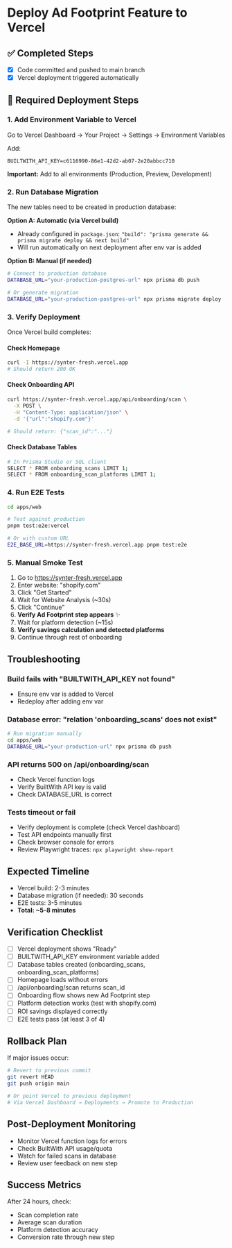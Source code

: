 # Deploy Ad Footprint Feature to Vercel

## ✅ Completed Steps
- [x] Code committed and pushed to main branch
- [x] Vercel deployment triggered automatically

## 🚀 Required Deployment Steps

### 1. Add Environment Variable to Vercel
Go to Vercel Dashboard → Your Project → Settings → Environment Variables

Add:
```
BUILTWITH_API_KEY=c6116990-86e1-42d2-ab07-2e20abbcc710
```

**Important:** Add to all environments (Production, Preview, Development)

### 2. Run Database Migration
The new tables need to be created in production database:

**Option A: Automatic (via Vercel build)**
- Already configured in `package.json`: `"build": "prisma generate && prisma migrate deploy && next build"`
- Will run automatically on next deployment after env var is added

**Option B: Manual (if needed)**
```bash
# Connect to production database
DATABASE_URL="your-production-postgres-url" npx prisma db push

# Or generate migration
DATABASE_URL="your-production-postgres-url" npx prisma migrate deploy
```

### 3. Verify Deployment

Once Vercel build completes:

#### Check Homepage
```bash
curl -I https://synter-fresh.vercel.app
# Should return 200 OK
```

#### Check Onboarding API
```bash
curl https://synter-fresh.vercel.app/api/onboarding/scan \
  -X POST \
  -H "Content-Type: application/json" \
  -d '{"url":"shopify.com"}'

# Should return: {"scan_id":"..."}
```

#### Check Database Tables
```bash
# In Prisma Studio or SQL client
SELECT * FROM onboarding_scans LIMIT 1;
SELECT * FROM onboarding_scan_platforms LIMIT 1;
```

### 4. Run E2E Tests
```bash
cd apps/web

# Test against production
pnpm test:e2e:vercel

# Or with custom URL
E2E_BASE_URL=https://synter-fresh.vercel.app pnpm test:e2e
```

### 5. Manual Smoke Test
1. Go to https://synter-fresh.vercel.app
2. Enter website: "shopify.com"
3. Click "Get Started"
4. Wait for Website Analysis (~30s)
5. Click "Continue"
6. **Verify Ad Footprint step appears** ✨
7. Wait for platform detection (~15s)
8. **Verify savings calculation and detected platforms**
9. Continue through rest of onboarding

## Troubleshooting

### Build fails with "BUILTWITH_API_KEY not found"
- Ensure env var is added to Vercel
- Redeploy after adding env var

### Database error: "relation 'onboarding_scans' does not exist"
```bash
# Run migration manually
cd apps/web
DATABASE_URL="your-production-url" npx prisma db push
```

### API returns 500 on /api/onboarding/scan
- Check Vercel function logs
- Verify BuiltWith API key is valid
- Check DATABASE_URL is correct

### Tests timeout or fail
- Verify deployment is complete (check Vercel dashboard)
- Test API endpoints manually first
- Check browser console for errors
- Review Playwright traces: `npx playwright show-report`

## Expected Timeline
- Vercel build: 2-3 minutes
- Database migration (if needed): 30 seconds
- E2E tests: 3-5 minutes
- **Total: ~5-8 minutes**

## Verification Checklist
- [ ] Vercel deployment shows "Ready"
- [ ] BUILTWITH_API_KEY environment variable added
- [ ] Database tables created (onboarding_scans, onboarding_scan_platforms)
- [ ] Homepage loads without errors
- [ ] /api/onboarding/scan returns scan_id
- [ ] Onboarding flow shows new Ad Footprint step
- [ ] Platform detection works (test with shopify.com)
- [ ] ROI savings displayed correctly
- [ ] E2E tests pass (at least 3 of 4)

## Rollback Plan
If major issues occur:
```bash
# Revert to previous commit
git revert HEAD
git push origin main

# Or point Vercel to previous deployment
# Via Vercel Dashboard → Deployments → Promote to Production
```

## Post-Deployment Monitoring
- Monitor Vercel function logs for errors
- Check BuiltWith API usage/quota
- Watch for failed scans in database
- Review user feedback on new step

## Success Metrics
After 24 hours, check:
- Scan completion rate
- Average scan duration
- Platform detection accuracy
- Conversion rate through new step
